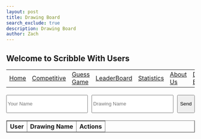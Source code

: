 ```yaml
---
layout: post
title: Drawing Board
search_exclude: true
description: Drawing Board
author: Zach
---
```


## Welcome to Scribble With Users

<table>
    <tr>
        <td><a href="{{site.baseurl}}/index">Home</a></td>
        <td><a href="{{site.baseurl}}/competition">Competitive</a></td>
        <td><a href="{{site.baseurl}}/guess">Guess Game</a></td>
        <td><a href="{{site.baseurl}}/leaderboard">LeaderBoard</a></td>
        <td><a href="{{site.baseurl}}/stats">Statistics</a></td>
        <td><a href="{{site.baseurl}}/about">About Us</a></td>
        <td><a href="{{site.baseurl}}/deploy">Deploy Blog</a></td>
    </tr>
</table>

<div id="app"></div>
<div class="form-container" style="margin-top: 20px;">
    <div class="input-group" style="display: flex; gap: 10px;">
        <input type="text" id="userName" placeholder="Your Name" class="form-input" style="height: 3rem; flex: 1;" required>
        <input type="text" id="drawingName" placeholder="Drawing Name" class="form-input" style="height: 3rem; flex: 1;" required>
        <button onclick="saveDrawing()" class="submit-button" style="height: 3rem;">Send</button>
    </div>
    <div id="message"></div>
</div>
<div id="drawings-list" style="margin-top: 20px;"></div>
<table id="drawingsTable" border="1" style="margin-top: 20px; width: 100%;">
    <thead>
        <tr>
            <th>User</th>
            <th>Drawing Name</th>
            <th>Actions</th>
        </tr>
    </thead>
    <tbody></tbody>
</table>
<script>
document.addEventListener('DOMContentLoaded', () => {
    const app = document.querySelector('#app');
    if (!app) {
        console.error('Error: #app container not found. Ensure the div with id "app" is in the HTML.');
        return;
    }
    const toolbar = document.createElement('div');
    toolbar.style.cssText = `
        display: flex;
        justify-content: center;
        align-items: center;
        margin-bottom: 10px;
        background: rgba(255, 255, 255, 0.3);
        padding: 10px;
        border-radius: 10px;
        gap: 10px;
        flex-wrap: wrap;
    `;
    const colorPicker = document.createElement('input');
    colorPicker.type = 'color';
    colorPicker.value = '#000000';
    colorPicker.style.cssText = `
        width: 40px;
        height: 40px;
        border: none;
        cursor: pointer;
    `;
    toolbar.appendChild(colorPicker);
    let currentColor = colorPicker.value;
    let isEraser = false;
    colorPicker.addEventListener('input', () => {
        currentColor = colorPicker.value;
        isEraser = false;
        eraserButton.style.background = 'white';
        eraserButton.style.color = 'black';
    });
    const brushSize = document.createElement('input');
    brushSize.type = 'range';
    brushSize.min = '1';
    brushSize.max = '50';
    brushSize.value = '5';
    brushSize.style.cssText = 'margin: 0 10px;';
    toolbar.appendChild(brushSize);
    const eraserButton = document.createElement('button');
    eraserButton.textContent = 'Eraser';
    eraserButton.style.cssText = `
        background: white;
        color: black;
        border: 2px solid #000;
        padding: 10px;
        border-radius: 5px;
        cursor: pointer;
        font-weight: bold;
    `;
    eraserButton.addEventListener('click', () => {
        isEraser = !isEraser;
        if (isEraser) {
            eraserButton.style.background = 'black';
            eraserButton.style.color = 'white';
        } else {
            eraserButton.style.background = 'white';
            eraserButton.style.color = 'black';
        }
    });
    toolbar.appendChild(eraserButton);
    const undoButton = document.createElement('button');
    undoButton.textContent = 'Undo';
    undoButton.style.cssText = `
        background: #FFC107;
        color: white;
        border: none;
        padding: 10px;
        border-radius: 5px;
        cursor: pointer;
        font-weight: bold;
    `;
    undoButton.addEventListener('click', () => {
        if (undoStack.length > 0) {
            undoStack.pop();
            const lastImage = undoStack.length > 0 ? undoStack[undoStack.length - 1] : null;
            const img = new Image();
            img.src = lastImage || '';
            img.onload = () => {
                ctx.clearRect(0, 0, canvas.width, canvas.height);
                ctx.drawImage(img, 0, 0);
            };
        }
    });
    toolbar.appendChild(undoButton);
    const resetButton = document.createElement('button');
    resetButton.textContent = 'Reset';
    resetButton.style.cssText = `
        background: #DC3545;
        color: white;
        border: none;
        padding: 10px;
        border-radius: 5px;
        cursor: pointer;
        font-weight: bold;
    `;
    resetButton.addEventListener('click', () => {
        ctx.clearRect(0, 0, canvas.width, canvas.height);
        undoStack = [];
    });
    toolbar.appendChild(resetButton);
    const saveButton = document.createElement('button');
    saveButton.textContent = 'Save Drawing';
    saveButton.style.cssText = `
        background: #28A745;
        color: white;
        border: none;
        padding: 10px;
        border-radius: 5px;
        cursor: pointer;
        font-weight: bold;
    `;
    saveButton.addEventListener('click', () => {
        const drawingData = canvas.toDataURL("image/jpeg");
        const link = document.createElement('a');
        link.download = `drawing.jpeg`;
        link.href = drawingData;
        link.click();
    });
    toolbar.appendChild(saveButton);
    const canvas = document.createElement('canvas');
    canvas.width = 800;
    canvas.height = 600;
    canvas.style.cssText = `
        border: 2px solid black;
        background: white;
        cursor: crosshair;
    `;
    const ctx = canvas.getContext('2d');
    ctx.fillStyle = 'white';
    ctx.fillRect(0, 0, canvas.width, canvas.height);
    let drawing = false;
    let undoStack = [];
    canvas.addEventListener('mousedown', (e) => {
        drawing = true;
        ctx.beginPath();
        ctx.moveTo(e.offsetX, e.offsetY);
    });
    canvas.addEventListener('mousemove', (e) => {
        if (drawing) {
            ctx.strokeStyle = isEraser ? 'white' : currentColor;
            ctx.lineWidth = brushSize.value;
            ctx.lineCap = 'round';
            ctx.lineTo(e.offsetX, e.offsetY);
            ctx.stroke();
        }
    });
    canvas.addEventListener('mouseup', () => {
        drawing = false;
        ctx.closePath();
        undoStack.push(canvas.toDataURL());
    });
    canvas.addEventListener('mouseleave', () => {
        drawing = false;
    });
    app.appendChild(toolbar);
    app.appendChild(canvas);
// Load drawings when the page loads
    loadDrawings();
});
function saveDrawing() {
    const userName = document.getElementById('userName').value.trim();
    const drawingName = document.getElementById('drawingName').value.trim();
    if (!userName || !drawingName) {
        showMessage('Please fill in all fields correctly', true);
        return;
    }
    const drawingData = canvas.toDataURL("image/jpeg");
    fetch('http://127.0.0.1:8203/api/save-drawing', {
        method: 'POST',
        headers: {
            'Content-Type': 'application/json'
        },
        body: JSON.stringify({
            user_name: userName,
            drawing_name: drawingName,
            drawing: drawingData
        })
    })
    .then(response => response.json())
    .then(data => {
        if (data.message) {
            showMessage('Drawing saved successfully');
            loadDrawings();
        } else {
            showMessage(`Error: ${data.error}`, true);
        }
    })
    .catch(error => {
        console.error('Error:', error);
        showMessage('Error saving drawing', true);
    });
}
function loadDrawings() {
    fetch('http://127.0.0.1:8203/api/get-drawings')
        .then(response => response.json())
        .then(data => {
            const drawingsTableBody = document.querySelector('#drawingsTable tbody');
            drawingsTableBody.innerHTML = '';
            data.drawings.forEach(drawing => {
                const row = document.createElement('tr');
                row.innerHTML = `
                    <td>${drawing.user_name}</td>
                    <td class="drawing-name">${drawing.drawing_name}</td>
                    <td>
                        <button onclick="editDrawing(this, ${drawing.id})">Edit</button>
                        <button onclick="deleteDrawing(${drawing.id})">Delete</button>
                    </td>
                `;
                drawingsTableBody.appendChild(row);
            });
        })
        .catch(error => {
            console.error('Error:', error);
        });
}
function editDrawing(button, drawingId) {
    const row = button.parentElement.parentElement;
    const drawingNameCell = row.querySelector('.drawing-name');
    const newDrawingName = prompt("Edit drawing name:", drawingNameCell.textContent);
if (!newDrawingName) return;
fetch(`http://127.0.0.1:8203/api/update-drawing/${drawingId}`, {
        method: 'PUT',
        headers: {
            'Content-Type': 'application/json'
        },
        body: JSON.stringify({ drawing_name: newDrawingName })
    })
    .then(response => response.json())
    .then(data => {
        if (data.message) {
            drawingNameCell.textContent = newDrawingName;
            showMessage('Drawing name updated successfully');
        } else {
            showMessage(`Error: ${data.error}`, true);
        }
    })
    .catch(error => {
        console.error('Error:', error);
        showMessage('Error updating drawing name', true);
    });
}
function deleteDrawing(drawingId) {
    fetch(`http://127.0.0.1:8203/api/delete-drawing/${drawingId}`, {
        method: 'DELETE',
        headers: {
            'Content-Type': 'application/json'
        }
    })
    .then(response => response.json())
    .then(data => {
        if (data.message) {
            showMessage('Drawing deleted successfully');
            loadDrawings();
        } else {
            showMessage(`Error: ${data.error}`, true);
        }
    })
    .catch(error => {
        console.error('Error:', error);
        showMessage('Error deleting drawing', true);
    });
}
function deleteDrawingByName() {
    const userName = document.getElementById('userName').value.trim();
    const drawingName = document.getElementById('drawingName').value.trim();
    if (!userName || !drawingName) {
        showMessage('Please fill in both name fields to delete', true);
        return;
    }
    fetch('http://127.0.0.1:8203/api/delete-drawing-by-name', {
        method: 'DELETE',
        headers: {
            'Content-Type': 'application/json'
        },
        body: JSON.stringify({
            user_name: userName,
            drawing_name: drawingName
        })
    })
    .then(response => response.json())
    .then(data => {
        if (data.message) {
            showMessage('Drawing deleted successfully');
            loadDrawings();
        } else {
            showMessage(`Error: ${data.error}`, true);
        }
    })
    .catch(error => {
        console.error('Error:', error);
        showMessage('Error deleting drawing', true);
    });
}
function showMessage(message, isError = false) {
    const messageEl = document.getElementById('message');
    messageEl.style.backgroundColor = isError ? '#fee2e2' : '#dcfce7';
    messageEl.style.color = isError ? '#dc2626' : '#16a34a';
    messageEl.textContent = message;
    setTimeout(() => messageEl.textContent = '', 3000);
}
</script>
